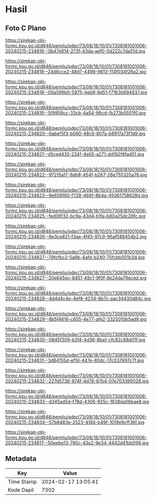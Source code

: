 # Hasil

## Foto C Plano

https://sirekap-obj-formc.kpu.go.id/d848/pemilu/pdpr/73/08/18/10/01/7308181001006-20240215-234816--0b47e814-273f-43da-aef0-0d222c7da51d.jpg

https://sirekap-obj-formc.kpu.go.id/d848/pemilu/pdpr/73/08/18/10/01/7308181001006-20240215-234818--24d6cce2-48d7-4498-9813-114f034f26a2.jpg

https://sirekap-obj-formc.kpu.go.id/d848/pemilu/pdpr/73/08/18/10/01/7308181001006-20240215-234818--00a599b0-5975-4eb9-8d51-f7163b694837.jpg

https://sirekap-obj-formc.kpu.go.id/d848/pemilu/pdpr/73/08/18/10/01/7308181001006-20240215-234819--5f9959cc-33cb-4a54-96cd-fb273b5551f0.jpg

https://sirekap-obj-formc.kpu.go.id/d848/pemilu/pdpr/73/08/18/10/01/7308181001006-20240215-234820--6abef5f3-b060-48c9-807a-b8917a73f1d9.jpg

https://sirekap-obj-formc.kpu.go.id/d848/pemilu/pdpr/73/08/18/10/01/7308181001006-20240215-234821--d5ced435-2241-4e05-a271-dd192f6fad51.jpg

https://sirekap-obj-formc.kpu.go.id/d848/pemilu/pdpr/73/08/18/10/01/7308181001006-20240215-234822--97215a17-8db8-454f-b267-26e755320a76.jpg

https://sirekap-obj-formc.kpu.go.id/d848/pemilu/pdpr/73/08/18/10/01/7308181001006-20240215-234823--9e656f60-f728-4691-8b4a-45061758628d.jpg

https://sirekap-obj-formc.kpu.go.id/d848/pemilu/pdpr/73/08/18/10/01/7308181001006-20240215-234825--fed06f32-bc9a-43d4-b1fa-b80a25dc28fc.jpg

https://sirekap-obj-formc.kpu.go.id/d848/pemilu/pdpr/73/08/18/10/01/7308181001006-20240215-234826--8e3ce821-f3ae-4f45-97c9-96af588454b2.jpg

https://sirekap-obj-formc.kpu.go.id/d848/pemilu/pdpr/73/08/18/10/01/7308181001006-20240215-234827--79fcfbc2-5a9b-4afd-b240-75fcbb501b3d.jpg

https://sirekap-obj-formc.kpu.go.id/d848/pemilu/pdpr/73/08/18/10/01/7308181001006-20240215-234827--20e645ec-8451-49c1-9f0f-8e24da79eced.jpg

https://sirekap-obj-formc.kpu.go.id/d848/pemilu/pdpr/73/08/18/10/01/7308181001006-20240215-234828--4d4d4c4e-4ef8-4234-8b7c-aac34430d84c.jpg

https://sirekap-obj-formc.kpu.go.id/d848/pemilu/pdpr/73/08/18/10/01/7308181001006-20240215-234829--8b5f4616-c655-4e77-afe2-3325010b5ad9.jpg

https://sirekap-obj-formc.kpu.go.id/d848/pemilu/pdpr/73/08/18/10/01/7308181001006-20240215-234830--0845f309-b2f4-4d36-8ba1-cfc82c88d01f.jpg

https://sirekap-obj-formc.kpu.go.id/d848/pemilu/pdpr/73/08/18/10/01/7308181001006-20240215-234831--3d84155d-ef1d-447e-80dc-17c037697c7f.jpg

https://sirekap-obj-formc.kpu.go.id/d848/pemilu/pdpr/73/08/18/10/01/7308181001006-20240215-234832--227d5736-874f-4d78-87b4-07e703395028.jpg

https://sirekap-obj-formc.kpu.go.id/d848/pemilu/pdpr/73/08/18/10/01/7308181001006-20240215-234833--d345ad5d-f78d-4306-925c-1838da06bae8.jpg

https://sirekap-obj-formc.kpu.go.id/d848/pemilu/pdpr/73/08/18/10/01/7308181001006-20240215-234834--57b8483e-2523-4184-b49f-1019e9cff36f.jpg

https://sirekap-obj-formc.kpu.go.id/d848/pemilu/pdpr/73/08/18/10/01/7308181001006-20240215-234817--50eebe13-790c-43a2-9e34-4442d41bb099.jpg


## Metadata

| Key        | Value               |
| ---------- | ------------------- |
| Time Stamp | 2024-02-17 13:05:41 |
| Kode Dapil | 7302                |



